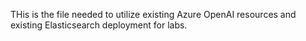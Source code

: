 THis is the file needed to utilize existing Azure OpenAI resources and existing Elasticsearch deployment for labs.
